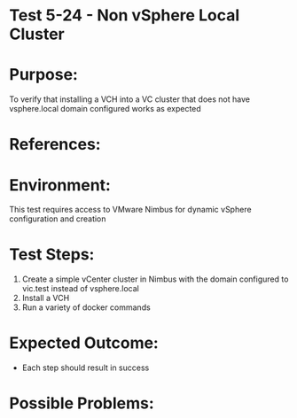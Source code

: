 Test 5-24 - Non vSphere Local Cluster
=======

# Purpose:
To verify that installing a VCH into a VC cluster that does not have vsphere.local domain configured works as expected

# References:

# Environment:
This test requires access to VMware Nimbus for dynamic vSphere configuration and creation

# Test Steps:
1. Create a simple vCenter cluster in Nimbus with the domain configured to vic.test instead of vsphere.local
2. Install a VCH
3. Run a variety of docker commands

# Expected Outcome:
* Each step should result in success

# Possible Problems:
